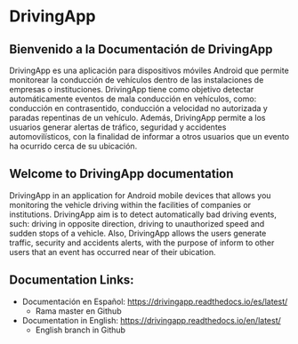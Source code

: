 # DrivingApp

## Bienvenido a la Documentación de DrivingApp

DrivingApp es una aplicación para dispositivos móviles Android que permite monitorear la conducción de vehículos dentro de las instalaciones de empresas o instituciones. DrivingApp tiene como objetivo detectar automáticamente eventos de mala conducción en vehículos, como: conducción en contrasentido, conducción a velocidad no autorizada y paradas repentinas de un vehículo.
Además, DrivingApp permite a los usuarios generar alertas de tráfico, seguridad y accidentes automovilísticos, con la finalidad de informar a otros usuarios que un evento ha ocurrido cerca de su ubicación.

## Welcome to DrivingApp documentation

DrivingApp in an application for Android mobile devices that allows you monitoring the vehicle driving within the facilities of companies or institutions. DrivingApp aim is to detect automatically bad driving events, such: driving in opposite direction, driving to  unauthorized speed and sudden stops of a vehicle. 
Also, DrivingApp allows the users generate traffic, security and accidents alerts, with the purpose of inform to other users that an event has occurred near of their ubication.

## Documentation Links:

- Documentación en Español: https://drivingapp.readthedocs.io/es/latest/ 
  - Rama master en Github
- Documentation in English: https://drivingapp.readthedocs.io/en/latest/ 
  - English branch in Github
